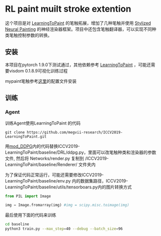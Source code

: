 # RL paint muilt stroke extention

这个项目是对 [LearningToPaint](https://github.com/megvii-research/ICCV2019-LearningToPaint) 的笔触拓展，增加了几种笔触并使用 [Stylized Neural Painting](https://github.com/jiupinjia/stylized-neural-painting) 的神经渲染器框架。项目中还包含笔触翻译器，可以实现不同种类笔触控制参数的转换。

## 安装

本项目在pytorch 1.9.0下测试通过，其他依赖参考 [LearningToPaint](https://github.com/megvii-research/ICCV2019-LearningToPaint) ，可能还需要visdom 0.1.8.9可视化训练过程

mypaint笔触参考[这里](./mypaint/libmypaint安装配置.md)的配置文件安装

## 训练

### Agent

训练Agent使用LearningToPaint 的代码

```
git clone https://github.com/megvii-research/ICCV2019-LearningToPaint.git
```

用[mod_DDPG](./mod_DDPG/ddpg.py)内的代码替换ICCV2019-LearningToPaint/baseline/DRL/ddpg.py，里面可以改笔触种类和渲染器的参数文件, 然后将 Networks/render.py 复制到 /ICCV2019-LearningToPaint/baseline/Renderer/ 文件夹内

为了保证代码正常运行，可能还需要修改ICCV2019-LearningToPaint/baseline/env.py 内的数据集路径，ICCV2019-LearningToPaint/baseline/utils/tensorboars.py内的图片转换方式

```python
from PIL import Image

img = Image.fromarray(img) #img = scipy.misc.toimage(img)
```

最后使用下面的代码来训练

```bash
cd baseline
python3 train.py --max_step=40 --debug --batch_size=96
```

